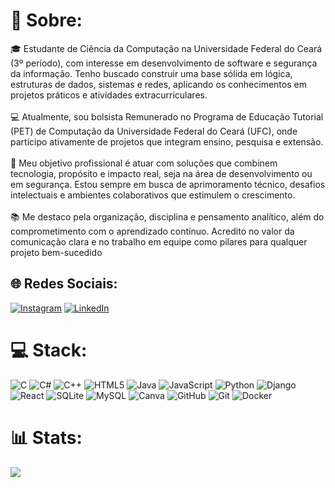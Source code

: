 # 💫 Sobre:
🎓 Estudante de Ciência da Computação na Universidade Federal do Ceará (3º período), com interesse em desenvolvimento de software e segurança da informação. Tenho buscado construir uma base sólida em lógica, estruturas de dados, sistemas e redes, aplicando os conhecimentos em projetos práticos e atividades extracurriculares.<br><br>💻 Atualmente, sou bolsista Remunerado no Programa de Educação Tutorial (PET) de Computação da Universidade Federal do Ceará (UFC), onde participo ativamente de projetos que integram ensino, pesquisa e extensão. <br><br>🚀 Meu objetivo profissional é atuar com soluções que combinem tecnologia, propósito e impacto real, seja na área de desenvolvimento ou em segurança. Estou sempre em busca de aprimoramento técnico, desafios intelectuais e ambientes colaborativos que estimulem o crescimento.<br><br>📚 Me destaco pela organização, disciplina e pensamento analítico, além do comprometimento com o aprendizado contínuo. Acredito no valor da comunicação clara e no trabalho em equipe como pilares para qualquer projeto bem-sucedido


## 🌐 Redes Sociais:
[![Instagram](https://img.shields.io/badge/Instagram-%23E4405F.svg?logo=Instagram&logoColor=white)](https://instagram.com/julianomel0) [![LinkedIn](https://img.shields.io/badge/LinkedIn-%230077B5.svg?logo=linkedin&logoColor=white)](https://www.linkedin.com/in/julianomra/) 

# 💻 Stack:
![C](https://img.shields.io/badge/c-%2300599C.svg?style=for-the-badge&logo=c&logoColor=white) ![C#](https://img.shields.io/badge/c%23-%23239120.svg?style=for-the-badge&logo=csharp&logoColor=white) ![C++](https://img.shields.io/badge/c++-%2300599C.svg?style=for-the-badge&logo=c%2B%2B&logoColor=white) ![HTML5](https://img.shields.io/badge/html5-%23E34F26.svg?style=for-the-badge&logo=html5&logoColor=white) ![Java](https://img.shields.io/badge/java-%23ED8B00.svg?style=for-the-badge&logo=openjdk&logoColor=white) ![JavaScript](https://img.shields.io/badge/javascript-%23323330.svg?style=for-the-badge&logo=javascript&logoColor=%23F7DF1E) ![Python](https://img.shields.io/badge/python-3670A0?style=for-the-badge&logo=python&logoColor=ffdd54) ![Django](https://img.shields.io/badge/django-%23092E20.svg?style=for-the-badge&logo=django&logoColor=white) ![React](https://img.shields.io/badge/react-%2320232a.svg?style=for-the-badge&logo=react&logoColor=%2361DAFB) ![SQLite](https://img.shields.io/badge/sqlite-%2307405e.svg?style=for-the-badge&logo=sqlite&logoColor=white) ![MySQL](https://img.shields.io/badge/mysql-4479A1.svg?style=for-the-badge&logo=mysql&logoColor=white) ![Canva](https://img.shields.io/badge/Canva-%2300C4CC.svg?style=for-the-badge&logo=Canva&logoColor=white) ![GitHub](https://img.shields.io/badge/github-%23121011.svg?style=for-the-badge&logo=github&logoColor=white) ![Git](https://img.shields.io/badge/git-%23F05033.svg?style=for-the-badge&logo=git&logoColor=white) ![Docker](https://img.shields.io/badge/docker-%230db7ed.svg?style=for-the-badge&logo=docker&logoColor=white)
# 📊 Stats:
![](https://github-readme-stats.vercel.app/api/top-langs/?username=JulianoMRA&theme=dark&hide_border=false&include_all_commits=false&count_private=true&layout=compact)

